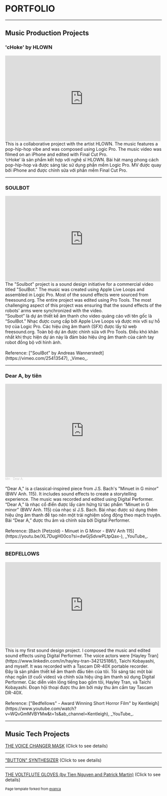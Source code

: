 # PORTFOLIO

---

## Music Production Projects
### 'cHoke' by HLOWN
<iframe width="500" height="275" src="https://www.youtube.com/embed/B9VO835IgI8?si=N1gQy5xYO94G-NYK" title="YouTube video player" frameborder="0" allow="accelerometer; autoplay; clipboard-write; encrypted-media; gyroscope; picture-in-picture; web-share" referrerpolicy="strict-origin-when-cross-origin" allowfullscreen></iframe>
<br>
This is a collaborative project with the artist HLOWN. The music features a pop-hip-hop vibe and was composed using Logic Pro. The music video was filmed on an iPhone and edited with Final Cut Pro.
<br>
‘cHoke’ là sản phẩm kết hợp với nghệ sĩ HLOWN. Bài hát mang phong cách pop-hip-hop và được sáng tác sử dụng phần mềm Logic Pro. MV được quay bởi iPhone and được chỉnh sửa với phần mềm Final Cut Pro.
 
---
### SOULBOT
<iframe width="500" height="275" src="https://www.youtube.com/embed/ltQaZAETpzY?si=BO-mjabKZZUsVhWJ" title="YouTube video player" frameborder="0" allow="accelerometer; autoplay; clipboard-write; encrypted-media; gyroscope; picture-in-picture; web-share" referrerpolicy="strict-origin-when-cross-origin" allowfullscreen></iframe>
<br>
The "Soulbot" project is a sound design initiative for a commercial video titled "SoulBot." The music was created using Apple Live Loops and assembled in Logic Pro. Most of the sound effects were sourced from freesound.org. The entire project was edited using Pro Tools. The most challenging aspect of this project was ensuring that the sound effects of the robots' arms were synchronized with the video.
<br>
“Soulbot” là dự án thiết kế âm thanh cho video quảng cáo với tên gốc là “SoulBot.” Nhạc được cung cấp bởi Apple Live Loops và được mix với sự hỗ trợ của Logic Pro. Các hiệu ứng âm thanh (SFX) được lấy từ web freesound.org. Toàn bộ dự án được chỉnh sửa với Pro Tools. Điều khó khăn nhất khi thực hiện dự án này là đảm bảo hiệu ứng âm thanh của cánh tay robot đồng bộ với hình ảnh.
<br><br>
Reference: ["SoulBot" by Andreas Wannerstedt](https://vimeo.com/25413547), _Vimeo_.

---
### Dear A, by tiên
<iframe width="100%" height="300" scrolling="no" frameborder="no" allow="autoplay" src="https://w.soundcloud.com/player/?url=https%3A//api.soundcloud.com/tracks/1968795387&color=%23ff5500&auto_play=false&hide_related=false&show_comments=true&show_user=true&show_reposts=false&show_teaser=true&visual=true"></iframe><div style="font-size: 10px; color: #cccccc;line-break: anywhere;word-break: normal;overflow: hidden;white-space: nowrap;text-overflow: ellipsis; font-family: Interstate,Lucida Grande,Lucida Sans Unicode,Lucida Sans,Garuda,Verdana,Tahoma,sans-serif;font-weight: 100;"><a href="https://soundcloud.com/tienn-704179162" title="tiên" target="_blank" style="color: #cccccc; text-decoration: none;">tiên</a> · <a href="https://soundcloud.com/tienn-704179162/dear-a" title="Dear A," target="_blank" style="color: #cccccc; text-decoration: none;">Dear A,</a></div>
<br>
"Dear A," is a classical-inspired piece from J.S. Bach's "Minuet in G minor" (BWV Anh. 115). It includes sound effects to create a storytelling experience. The music was recorded and edited using Digital Performer.
<br>
“Dear A,” là nhạc cổ điển được lấy cảm hứng từ tác phẩm “Minuet in G minor” (BWV Anh. 115) của nhạc sĩ J.S. Bach. Bài nhạc được sử dụng thêm hiệu ứng âm thanh để tạo nên một trải nghiệm sống động theo mạch truyện. Bài “Dear A,” được thu âm và chỉnh sửa bởi Digital Performer.
<br><br>
Reference: [Bach (Petzold) - Minuet in G Minor - BWV Anh 115](https://youtu.be/XL7DugH00co?si=dwGjSdvwPLtpQax-), _YouTube_.

---
### BEDFELLOWS
<iframe width="500" height="275" src="https://www.youtube.com/embed/qjXORN1yXfU?si=RAMZ1Sb05aZo75a2" title="YouTube video player" frameborder="0" allow="accelerometer; autoplay; clipboard-write; encrypted-media; gyroscope; picture-in-picture; web-share" referrerpolicy="strict-origin-when-cross-origin" allowfullscreen></iframe>
<br>
This is my first sound design project. I composed the music and edited sound effects using Digital Performer. The voice actors were [Hayley Tran](https://www.linkedin.com/in/hayley-tran-342125186/), Taichi Kobayashi, and myself. It was recorded with a Tascam DR-40X portable recorder.
<br>
Đây là sản phẩm thiết kế âm thanh đầu tiên của tôi. Tôi sáng tác một bài nhạc ngắn (ở cuối video) và chỉnh sửa hiệu ứng âm thanh sử dụng Digital Performer. Các diễn viên lồng tiếng bao gồm tôi, Hayley Tran, và Taichi Kobayashi. Đoạn hội thoại được thu âm bởi máy thu âm cầm tay Tascam DR-40X.
<br><br>
Reference: ["Bedfellows" - Award Winning Short Horror Film" by Kentleigh](https://www.youtube.com/watch?v=WQvGmMVBYMw&t=1s&ab_channel=Kentleigh), _YouTube_.

---

## Music Tech Projects
[THE VOICE CHANGER MASK](/voicechanger_page.md) (Click to see details)

---
["BUTTON" SYNTHESIZER](/buttonsynth_page.md) (Click to see details)

---
[THE VOLTFLUTE GLOVES (by Tien Nguyen and Patrick Martin)](glovesynth_page.md) (Click to see details)


<p style="font-size:11px">Page template forked from <a href="https://github.com/evanca/quick-portfolio">evanca</a></p>
<!-- Remove above link if you don't want to attibute -->

